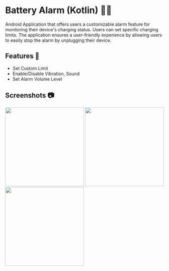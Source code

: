 # Battery Alarm (Kotlin) 🔋⏰

Android Application that offers users a customizable alarm feature for monitoring their device's charging status.
Users can set specific charging limits. The application ensures a user-friendly experience by allowing users to easily stop
the alarm by unplugging their device.

## Features 📲

- Set Custom Limit
- Enable/Disable Vibration, Sound
- Set Alarm Volume Level

## Screenshots 📷

<img src="https://github.com/jagadeesh-k-2802/battery-alarm-android/assets/63912668/1e3aede9-527d-4edc-a45d-07baddb7f082" width="250" />
<img src="https://github.com/jagadeesh-k-2802/battery-alarm-android/assets/63912668/bcc241d5-1159-4a94-934a-665225d253ce" width="250" />
<img src="https://github.com/jagadeesh-k-2802/battery-alarm-android/assets/63912668/3bf1af4f-3ced-4413-ba64-7f22d66def3a" width="250" />
